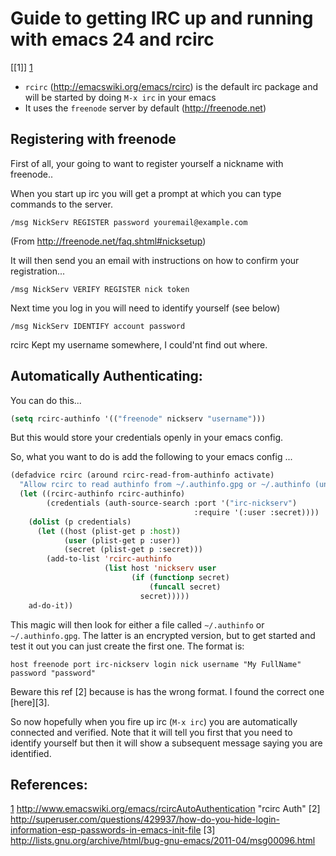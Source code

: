 # Guide to getting IRC up and running with emacs 24 and rcirc

[&#91;1&#93;] [1]

[1]: https://github.com/jimbarritt/dot-files/blob/master/.emacs.d/jmdb/rcirc.md#references "rcirc"

- `rcirc` (http://emacswiki.org/emacs/rcirc) is the default irc package and will be started by doing `M-x irc` in your emacs
- It uses the `freenode` server by default (http://freenode.net)

## Registering with freenode

First of all, your going to want to register yourself a nickname with freenode..

When you start up irc you will get a prompt at which you can type commands to the server.

`/msg NickServ REGISTER password youremail@example.com` 

(From http://freenode.net/faq.shtml#nicksetup)

It will then send you an email with instructions on how to confirm your registration...

`/msg NickServ VERIFY REGISTER nick token`

Next time you log in you will need to identify yourself (see below)

`/msg NickServ IDENTIFY account password`

rcirc Kept my username somewhere, I could'nt find out where.

## Automatically Authenticating:

You can do this...
```lisp
(setq rcirc-authinfo '(("freenode" nickserv "username")))
```

But this would store your credentials openly in your emacs config.

So, what you want to do is add the following to your emacs config  ...


```lisp
(defadvice rcirc (around rcirc-read-from-authinfo activate)
  "Allow rcirc to read authinfo from ~/.authinfo.gpg or ~/.authinfo (un-encrypted) via the auth-source API."
  (let ((rcirc-authinfo rcirc-authinfo)
        (credentials (auth-source-search :port '("irc-nickserv")
                                         :require '(:user :secret))))
    (dolist (p credentials)
      (let ((host (plist-get p :host))
            (user (plist-get p :user))
            (secret (plist-get p :secret)))
        (add-to-list 'rcirc-authinfo
                     (list host 'nickserv user
                           (if (functionp secret)
                               (funcall secret)
                             secret)))))
    ad-do-it))
```

This magic will then look for either a file called `~/.authinfo` or `~/.authinfo.gpg`. The latter is an encrypted version, but to get started and test it out you can just create the first one. The format is:

```
host freenode port irc-nickserv login nick username "My FullName" password "password"
```
Beware this ref [2] because is has the wrong format. I found the correct one [here][3].

So now hopefully when you fire up irc (`M-x irc`) you are automatically connected and verified. Note that it will tell you first that you need to identify yourself but then it will show a subsequent message saying you are identified.


## References:

[1] http://www.emacswiki.org/emacs/rcircAutoAuthentication "rcirc Auth"
[2] http://superuser.com/questions/429937/how-do-you-hide-login-information-esp-passwords-in-emacs-init-file 
[3] http://lists.gnu.org/archive/html/bug-gnu-emacs/2011-04/msg00096.html
